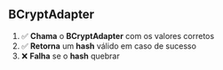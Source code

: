 ## BCryptAdapter

1. ✅ **Chama** o **BCryptAdapter** com os valores corretos
2. ✅ **Retorna** um **hash** válido em caso de sucesso
3. ❌ **Falha** se o **hash** quebrar